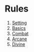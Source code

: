 # Rules

<ol>
    <li><a href="/rules/setting">Setting</a></li>
    <li><a href="/rules/basics">Basics</a></li>
    <li><a href="/rules/combat">Combat</a></li>
    <li><a href="/rules/arcane">Arcane</a></li>
    <li><a href="/rules/divine">Divine</a></li>
</ol>